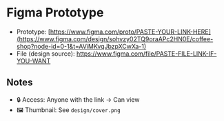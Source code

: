 # Figma Prototype
- Prototype: [https://www.figma.com/proto/PASTE-YOUR-LINK-HERE](https://www.figma.com/design/sohvzy02TQ9oraAPc2HN0E/coffee-shop?node-id=0-1&t=AViMKvqJbzpXCwXa-1)
- File (design source): https://www.figma.com/file/PASTE-FILE-LINK-IF-YOU-WANT

## Notes
- 🔒 Access: Anyone with the link → Can view
- 🖼️ Thumbnail: See `design/cover.png`
